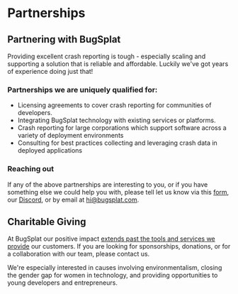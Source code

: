 # Partnerships

## Partnering with BugSplat

Providing excellent crash reporting is tough - especially scaling and supporting a solution that is reliable and affordable. Luckily we've got years of experience doing just that!

### **Partnerships we are uniquely qualified for:**

* Licensing agreements to cover crash reporting for communities of developers.
* Integrating BugSplat technology with existing services or platforms.
* Crash reporting for large corporations which support software across a variety of deployment environments
* Consulting for best practices collecting and leveraging crash data in deployed applications

### Reaching out

If any of the above partnerships are interesting to you, or if you have something else we could help you with, please tell let us know via this [form](https://bugsplat.typeform.com/to/lc3xOK), our [Discord](https://discord.gg/K4KjjRV5ve), or by email at [hi@bugsplat.com](mailto:hi@bugsplat.com).

## **Charitable Giving**

At BugSplat our positive impact [extends past the tools and services we provide](../who-is-bugsplat/charitable-giving.md) our customers. If you are looking for sponsorships, donations, or for a collaboration with our team, please contact us.

We're especially interested in causes involving environmentalism, closing the gender gap for women in technology, and providing opportunities to young developers and entrepreneurs.

